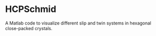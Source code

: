 # HCPSchmid
A Matlab code to visualize different slip and twin systems in hexagonal close-packed crystals. 
